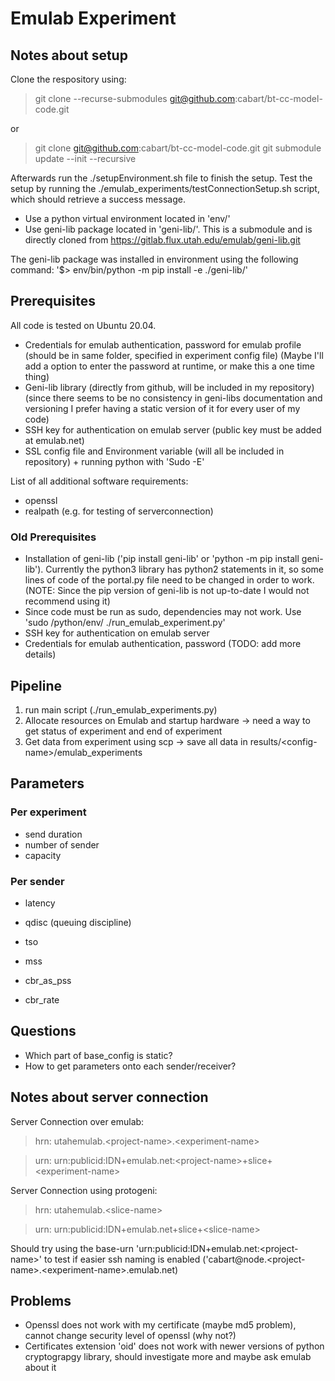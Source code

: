 # Emulab Experiment

## Notes about setup

Clone the respository using:

> git clone --recurse-submodules git@github.com:cabart/bt-cc-model-code.git

or

> git clone git@github.com:cabart/bt-cc-model-code.git
> git submodule update --init --recursive

Afterwards run the ./setupEnvironment.sh file to finish the setup. Test the setup by running the ./emulab_experiments/testConnectionSetup.sh script, which should retrieve a success message.

- Use a python virtual environment located in 'env/'
- Use geni-lib package located in 'geni-lib/'. This is a submodule and is directly cloned from https://gitlab.flux.utah.edu/emulab/geni-lib.git

The geni-lib package was installed in environment using the following command: '$> env/bin/python -m pip install -e ./geni-lib/'

## Prerequisites

All code is tested on Ubuntu 20.04.

- Credentials for emulab authentication, password for emulab profile (should be in same folder, specified in experiment config file) (Maybe I'll add a option to enter the password at runtime, or make this a one time thing)
- Geni-lib library (directly from github, will be included in my repository) (since there seems to be no consistency in geni-libs documentation and versioning I prefer having a static version of it for every user of my code)
- SSH key for authentication on emulab server (public key must be added at emulab.net)
- SSL config file and Environment variable (will all be included in repository) + running python with 'Sudo -E'

List of all additional software requirements:

- openssl
- realpath (e.g. for testing of serverconnection)

### Old Prerequisites

- Installation of geni-lib ('pip install geni-lib' or 'python -m pip install geni-lib'). Currently the python3 library has python2 statements in it, so some lines of code of the portal.py file need to be changed in order to work. (NOTE: Since the pip version of geni-lib is not up-to-date I would not recommend using it)
- Since code must be run as sudo, dependencies may not work. Use 'sudo /python/env/ ./run_emulab_experiment.py'
- SSH key for authentication on emulab server
- Credentials for emulab authentication, password (TODO: add more details)

## Pipeline

1. run main script (./run_emulab_experiments.py)
2. Allocate resources on Emulab and startup hardware
    -> need a way to get status of experiment and end of experiment
3. Get data from experiment using scp
    -> save all data in results/\<config-name\>/emulab_experiments

## Parameters

### Per experiment

- send duration
- number of sender
- capacity

### Per sender

- latency
- qdisc (queuing discipline)
- tso

- mss
- cbr_as_pss
- cbr_rate

## Questions

- Which part of base_config is static?
- How to get parameters onto each sender/receiver?

## Notes about server connection

Server Connection over emulab:

> hrn:  utahemulab.\<project-name>.\<experiment-name>

> urn:  urn:publicid:IDN+emulab.net:\<project-name>+slice+\<experiment-name>

Server Connection using protogeni:

> hrn:  utahemulab.\<slice-name>

> urn:  urn:publicid:IDN+emulab.net+slice+\<slice-name>

Should try using the base-urn 'urn:publicid:IDN+emulab.net:\<project-name>' to test if easier ssh naming is enabled ('cabart@node.\<project-name>.\<experiment-name>.emulab.net)

## Problems

- Openssl does not work with my certificate (maybe md5 problem), cannot change security level of openssl (why not?)
- Certificates extension 'oid' does not work with newer versions of python cryptograpgy library, should investigate more and maybe ask emulab about it
